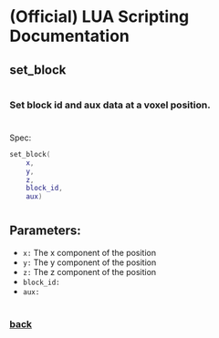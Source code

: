 
# (Official) LUA Scripting Documentation

## set_block
#
### Set block id and aux data at a voxel position.
#
Spec:
```lua
set_block(
	x,
	y,
	z,
	block_id,
	aux)
```
#
## Parameters:
- `x:` The x component of the position
- `y:` The y component of the position
- `z:` The z component of the position
- `block_id:` 
- `aux:` 
#  

### [back](../blocks)
